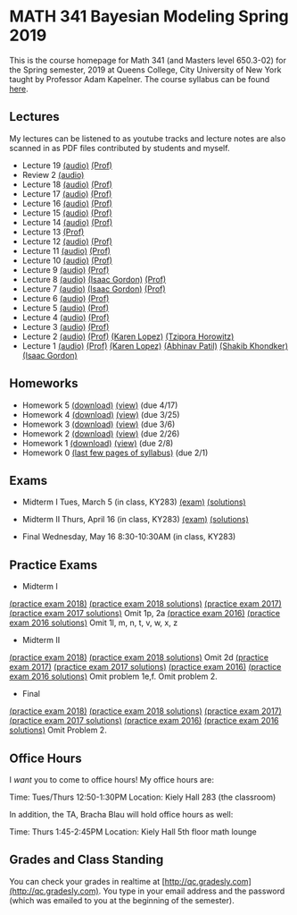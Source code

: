 # MATH 341 Bayesian Modeling Spring 2019

This is the course homepage for Math 341 (and Masters level 650.3-02) for the Spring semester, 2019 at Queens College, City University of New York taught by Professor Adam Kapelner. The course syllabus can be found [here](https://github.com/kapelner/QC_Math_341_Spring_2019/blob/master/syllabus/syllabus.pdf).

## Lectures

My lectures can be listened to as youtube tracks and lecture notes are also scanned in as PDF files contributed by students and myself.

<!-- 
* Lecture 23 [(audio)](https://youtu.be/9GeC_FPYH7w) [(Edwin Figueroa)](https://github.com/kapelner/QC_Math_341_Spring_2019/blob/master/lectures/lec23figueroa.pdf) [(Prof)](https://github.com/kapelner/QC_Math_341_Spring_2019/blob/master/lectures/lec20kap.pdf) [(Prof)](https://github.com/kapelner/QC_Math_341_Spring_2019/blob/master/lectures/lec23kap.pdf)
* Lecture 22 [(audio)](https://youtu.be/abi5-aJbe9M) [(Edwin Figueroa)](https://github.com/kapelner/QC_Math_341_Spring_2019/blob/master/lectures/lec22figueroa.pdf) [(Prof)](https://github.com/kapelner/QC_Math_341_Spring_2019/blob/master/lectures/lec20kap.pdf) [(Prof)](https://github.com/kapelner/QC_Math_341_Spring_2019/blob/master/lectures/lec22kap.pdf) 
* Lecture 21 [(audio)](https://youtu.be/BPMa0tKOIEk) [(Edwin Figueroa)](https://github.com/kapelner/QC_Math_341_Spring_2019/blob/master/lectures/lec21figueroa.pdf) [(Prof)](https://github.com/kapelner/QC_Math_341_Spring_2019/blob/master/lectures/lec20kap.pdf) [(Prof)](https://github.com/kapelner/QC_Math_341_Spring_2019/blob/master/lectures/lec21kap.pdf)  
* Lecture 20 [(audio)](https://youtu.be/44CEVtBkOI8) [(Edwin Figueroa)](https://github.com/kapelner/QC_Math_341_Spring_2019/blob/master/lectures/lec20figueroa.pdf) [(Prof)](https://github.com/kapelner/QC_Math_341_Spring_2019/blob/master/lectures/lec20kap.pdf) -->  
* Lecture 19 [(audio)](https://youtu.be/klf2R2xsUWo) [(Prof)](https://github.com/kapelner/QC_Math_341_Spring_2019/blob/master/lectures/lec19kap.pdf)
* Review 2 [(audio)](https://youtu.be/_7kmwQPnNwY)
* Lecture 18 [(audio)](https://youtu.be/6tYEyrlpOe8) [(Prof)](https://github.com/kapelner/QC_Math_341_Spring_2019/blob/master/lectures/lec18kap.pdf)
* Lecture 17 [(audio)](https://youtu.be/7g1MVcRsZqI) [(Prof)](https://github.com/kapelner/QC_Math_341_Spring_2019/blob/master/lectures/lec17kap.pdf)
* Lecture 16 [(audio)](https://youtu.be/NoUyK0ex8KA) [(Prof)](https://github.com/kapelner/QC_Math_341_Spring_2019/blob/master/lectures/lec16kap.pdf)
* Lecture 15 [(audio)](https://youtu.be/u69vd8-_xFI) [(Prof)](https://github.com/kapelner/QC_Math_341_Spring_2019/blob/master/lectures/lec15kap.pdf)
* Lecture 14 [(audio)](https://youtu.be/_0DSEAL8Xgw) [(Prof)](https://github.com/kapelner/QC_Math_341_Spring_2019/blob/master/lectures/lec14kap.pdf)
* Lecture 13 [(Prof)](https://github.com/kapelner/QC_Math_341_Spring_2019/blob/master/lectures/lec13kap.pdf)
* Lecture 12 [(audio)](https://youtu.be/adIfkLFheNA) [(Prof)](https://github.com/kapelner/QC_Math_341_Spring_2019/blob/master/lectures/lec12kap.pdf)
* Lecture 11 [(audio)](https://youtu.be/KWPuJh8eezU) [(Prof)](https://github.com/kapelner/QC_Math_341_Spring_2019/blob/master/lectures/lec11kap.pdf)
* Lecture 10 [(audio)](https://youtu.be/K2xdXXRqr2c) [(Prof)](https://github.com/kapelner/QC_Math_341_Spring_2019/blob/master/lectures/lec10kap.pdf)
* Lecture 9 [(audio)](https://youtu.be/UhBZS5K5H9c) [(Prof)](https://github.com/kapelner/QC_Math_341_Spring_2019/blob/master/lectures/lec09kap.pdf)
* Lecture 8 [(audio)](https://youtu.be/641RhXxzIUA) [(Isaac Gordon)](https://github.com/kapelner/QC_Math_341_Spring_2019/blob/master/lectures/lec08gordon.pdf) [(Prof)](https://github.com/kapelner/QC_Math_341_Spring_2019/blob/master/lectures/lec08kap.pdf)
* Lecture 7 [(audio)](https://youtu.be/hiZxhFk0w8I) [(Isaac Gordon)](https://github.com/kapelner/QC_Math_341_Spring_2019/blob/master/lectures/lec07gordon.pdf) [(Prof)](https://github.com/kapelner/QC_Math_341_Spring_2019/blob/master/lectures/lec07kap.pdf)
* Lecture 6 [(audio)](https://youtu.be/qUKaGNJ1xDY) [(Prof)](https://github.com/kapelner/QC_Math_341_Spring_2019/blob/master/lectures/lec06kap.pdf)
* Lecture 5 [(audio)](https://youtu.be/lg9LU0eYe7M) [(Prof)](https://github.com/kapelner/QC_Math_341_Spring_2019/blob/master/lectures/lec05kap.pdf)
* Lecture 4 [(audio)](https://youtu.be/KFXyRZAF0t4) [(Prof)](https://github.com/kapelner/QC_Math_341_Spring_2019/blob/master/lectures/lec04kap.pdf)
* Lecture 3 [(audio)](https://youtu.be/88phG0FEHRk) [(Prof)](https://github.com/kapelner/QC_Math_341_Spring_2019/blob/master/lectures/lec03kap.pdf)
* Lecture 2 [(audio)](https://youtu.be/iYU0iBITt90) [(Prof)](https://github.com/kapelner/QC_Math_341_Spring_2019/blob/master/lectures/lec02kap.pdf) [(Karen Lopez)](https://github.com/kapelner/QC_Math_341_Spring_2019/blob/master/lectures/lec02lopez.pdf) [(Tzipora Horowitz)](https://github.com/kapelner/QC_Math_341_Spring_2019/blob/master/lectures/lec01horowitz.pdf) 
* Lecture 1 [(audio)](https://youtu.be/CExBhy6zzxg) [(Prof)](https://github.com/kapelner/QC_Math_341_Spring_2019/blob/master/lectures/lec01kap.pdf) [(Karen Lopez)](https://github.com/kapelner/QC_Math_341_Spring_2019/blob/master/lectures/lec01lopez.pdf) [(Abhinav Patil)](https://github.com/kapelner/QC_Math_341_Spring_2019/blob/master/lectures/lec01patil.pdf) [(Shakib Khondker)](https://github.com/kapelner/QC_Math_341_Spring_2019/blob/master/lectures/lec01khondker.pdf) [(Isaac Gordon)](https://github.com/kapelner/QC_Math_341_Spring_2019/blob/master/lectures/lec01gordon.pdf)  


## Homeworks

<!--
* Homework 7 [(download)](https://github.com/kapelner/QC_Math_341_Spring_2019/blob/master/homeworks/hw07/hw07.pdf?raw=true) [(view)](https://github.com/kapelner/QC_Math_341_Spring_2019/blob/master/homeworks/hw07/hw07.pdf) (due 5/18)
* Homework 6 [(download)](https://github.com/kapelner/QC_Math_341_Spring_2019/blob/master/homeworks/hw06/hw06.pdf?raw=true) [(view)](https://github.com/kapelner/QC_Math_341_Spring_2019/blob/master/homeworks/hw06/hw06.pdf) (due 5/18)-->
* Homework 5 [(download)](https://github.com/kapelner/QC_Math_341_Spring_2019/blob/master/homeworks/hw05/hw05.pdf?raw=true) [(view)](https://github.com/kapelner/QC_Math_341_Spring_2019/blob/master/homeworks/hw05/hw05.pdf) (due 4/17)
* Homework 4 [(download)](https://github.com/kapelner/QC_Math_341_Spring_2019/blob/master/homeworks/hw04/hw04.pdf?raw=true) [(view)](https://github.com/kapelner/QC_Math_341_Spring_2019/blob/master/homeworks/hw04/hw04.pdf) (due 3/25)
* Homework 3 [(download)](https://github.com/kapelner/QC_Math_341_Spring_2019/blob/master/homeworks/hw03/hw03.pdf?raw=true) [(view)](https://github.com/kapelner/QC_Math_341_Spring_2019/blob/master/homeworks/hw03/hw03.pdf) (due 3/6)
* Homework 2 [(download)](https://github.com/kapelner/QC_Math_341_Spring_2019/blob/master/homeworks/hw02/hw02.pdf?raw=true) [(view)](https://github.com/kapelner/QC_Math_341_Spring_2019/blob/master/homeworks/hw02/hw02.pdf) (due 2/26)
* Homework 1 [(download)](https://github.com/kapelner/QC_Math_341_Spring_2019/blob/master/homeworks/hw01/hw01.pdf?raw=true) [(view)](https://github.com/kapelner/QC_Math_341_Spring_2019/blob/master/homeworks/hw01/hw01.pdf) (due 2/8)
* Homework 0 [(last few pages of syllabus)](https://github.com/kapelner/QC_Math_341_Spring_2019/blob/master/syllabus/syllabus.pdf?raw=true) (due 2/1)


## Exams

* Midterm I Tues, March 5 (in class, KY283) [(exam)](https://github.com/kapelner/QC_Math_341_Spring_2019/blob/master/exams/midterm1/midterm1.pdf) [(solutions)](https://github.com/kapelner/QC_Math_341_Spring_2019/blob/master/exams/midterm1/midterm1_solutions.pdf)

* Midterm II Thurs, April 16 (in class, KY283) [(exam)](https://github.com/kapelner/QC_Math_341_Spring_2019/blob/master/exams/midterm2/midterm2.pdf) [(solutions)](https://github.com/kapelner/QC_Math_341_Spring_2019/blob/master/exams/midterm2/midterm2_solutions.pdf)

* Final Wednesday, May 16 8:30-10:30AM (in class, KY283)

## Practice Exams

* Midterm I

[(practice exam 2018)](https://github.com/kapelner/QC_Math_341_Spring_2018/blob/master/exams/midterm1/midterm1.pdf) [(practice exam 2018 solutions)](https://github.com/kapelner/QC_Math_341_Spring_2018/blob/master/exams/midterm1/midterm1_solutions.pdf)
[(practice exam 2017)](https://github.com/kapelner/QC_Math_341_Spring_2017/blob/master/exams/midterm1/midterm1.pdf) [(practice exam 2017 solutions)](https://github.com/kapelner/QC_Math_341_Spring_2017/blob/master/exams/midterm1/midterm1_solutions.pdf) Omit 1p, 2a
[(practice exam 2016)](https://github.com/kapelner/QC_Math_390.03-02_Spr_2016/blob/master/exams/midterm1/midterm1.pdf) [(practice exam 2016 solutions)](https://github.com/kapelner/QC_Math_390.03-02_Spr_2016/blob/master/exams/midterm1/midterm1_solutions.pdf) Omit 1l, m, n, t, v, w, x, z

* Midterm II

[(practice exam 2018)](https://github.com/kapelner/QC_Math_341_Spring_2018/blob/master/exams/midterm2/midterm2.pdf) [(practice exam 2018 solutions)](https://github.com/kapelner/QC_Math_341_Spring_2018/blob/master/exams/midterm2/midterm2_solutions.pdf) Omit 2d
[(practice exam 2017)](https://github.com/kapelner/QC_Math_341_Spring_2017/blob/master/exams/midterm2/midterm2.pdf) [(practice exam 2017 solutions)](https://github.com/kapelner/QC_Math_341_Spring_2017/blob/master/exams/midterm2/midterm2_solutions.pdf)
[(practice exam 2016)](https://github.com/kapelner/QC_Math_390.03-02_Spr_2016/blob/master/exams/midterm2/midterm2.pdf) [(practice exam 2016 solutions)](https://github.com/kapelner/QC_Math_390.03-02_Spr_2016/blob/master/exams/midterm2/midterm2_solutions.pdf) Omit problem 1e,f. Omit problem 2.

* Final

[(practice exam 2018)](https://github.com/kapelner/QC_Math_341_Spring_2018/blob/master/exams/final/final.pdf) [(practice exam 2018 solutions)](https://github.com/kapelner/QC_Math_341_Spring_2018/blob/master/exams/final/final_solutions.pdf)
[(practice exam 2017)](https://github.com/kapelner/QC_Math_341_Spring_2017/blob/master/exams/final/final.pdf) [(practice exam 2017 solutions)](https://github.com/kapelner/QC_Math_341_Spring_2017/blob/master/exams/final/final_solutions.pdf)
[(practice exam 2016)](https://github.com/kapelner/QC_Math_390.03-02_Spr_2016/blob/master/exams/final/final.pdf) [(practice exam 2016 solutions)](https://github.com/kapelner/QC_Math_390.03-02_Spr_2016/blob/master/exams/final/final_solutions.pdf) Omit Problem 2.

## Office Hours

I *want* you to come to office hours! My office hours are:

Time: Tues/Thurs 12:50-1:30PM
Location: Kiely Hall 283 (the classroom)

In addition, the TA, Bracha Blau will hold office hours as well:

Time: Thurs 1:45-2:45PM
Location: Kiely Hall 5th floor math lounge

## Grades and Class Standing

You can check your grades in realtime at [http://qc.gradesly.com](http://qc.gradesly.com). You type in your email address and the password (which was emailed to you at the beginning of the semester).
